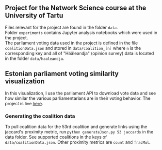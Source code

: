 ## Project for the Network Science course at the University of Tartu

Files relevant for the project are found in the folder `data`.  
Folder `experiments` contains Jupyter analysis notebooks which were used in the project.  
The parliament voting data used in the project is defined in the file `coalitionData.json` and stored in `data/coalition_[n]` where `n` is the corresponding key and all of "Hääleandja" (opinion survey) data is located in the folder `data/haaleandja`.


## Estonian parliament voting similarity visualization

In this visualization, I use the parliament API to download vote data and see how similar the various parliamentarians are in their voting behavior. The project is live [here](https://fedorst-parlviz.web.app/).

### Generating the coalition data
To pull coalition data for the 53rd coalition and generate links using the jaccard's proximity metric, run `python generateJson.py 53 jaccards` in the data folder. See supported coalitions in the keys of `data/coalitionData.json`. Other proximity metrics are `count` and `fracMul`.
